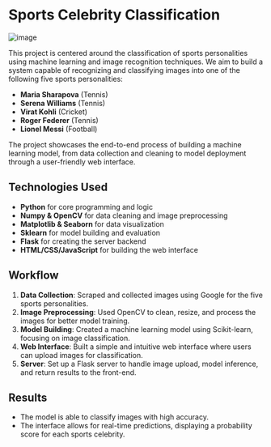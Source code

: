 # Sports Celebrity Classification

![image](https://github.com/user-attachments/assets/e2a3617b-b64c-4f74-ac2c-13720c5f54a7)

This project is centered around the classification of sports personalities using machine learning and image recognition techniques. We aim to build a system capable of recognizing and classifying images into one of the following five sports personalities:

- **Maria Sharapova** (Tennis)
- **Serena Williams** (Tennis)
- **Virat Kohli** (Cricket)
- **Roger Federer** (Tennis)
- **Lionel Messi** (Football)

The project showcases the end-to-end process of building a machine learning model, from data collection and cleaning to model deployment through a user-friendly web interface.

## Technologies Used

- **Python** for core programming and logic
- **Numpy & OpenCV** for data cleaning and image preprocessing
- **Matplotlib & Seaborn** for data visualization
- **Sklearn** for model building and evaluation
- **Flask** for creating the server backend
- **HTML/CSS/JavaScript** for building the web interface

## Workflow

1. **Data Collection**: Scraped and collected images using Google for the five sports personalities.
2. **Image Preprocessing**: Used OpenCV to clean, resize, and process the images for better model training.
3. **Model Building**: Created a machine learning model using Scikit-learn, focusing on image classification.
4. **Web Interface**: Built a simple and intuitive web interface where users can upload images for classification.
5. **Server**: Set up a Flask server to handle image upload, model inference, and return results to the front-end.

## Results

- The model is able to classify images with high accuracy.
- The interface allows for real-time predictions, displaying a probability score for each sports celebrity.
